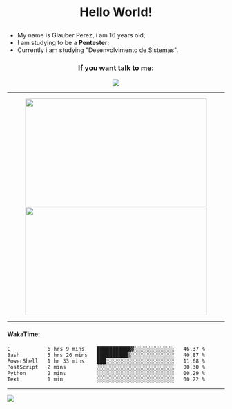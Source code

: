 # <p align="center"> Hello World! </p>

- My name is Glauber Perez, i am 16 years old;
- I am studying to be a **Pentester**;
- Currently i am studying "Desenvolvimento de Sistemas".


### <p align="center">  If you want talk to me: </p>
<div align="center">
<a href="mailto:glauber2070.20@gmail.com"><img src="https://img.shields.io/badge/Gmail-D14836?style=for-the-badge&logo=gmail&logoColor=white"/></a>
</div>

---
<div align="center">
 <a href="#">
<img height="250px" width="420px" src="https://github-readme-stats.vercel.app/api?username=glauberperez&theme=chartreuse-dark&count_private=1&include_all_commits=1&hide_border=1&show_icons=true&count_private=false">
</a>
<a href="#">
<img height="250px" width="420px" src="https://github-readme-stats.vercel.app/api/top-langs/?username=glauberperez&layout=compact&hide_border=1&theme=chartreuse-dark&hide=html,css">
</a>
</div>



---
#### WakaTime:
<!--START_SECTION:waka-->

```text
C            6 hrs 9 mins    ███████████▓░░░░░░░░░░░░░   46.37 %
Bash         5 hrs 26 mins   ██████████▒░░░░░░░░░░░░░░   40.87 %
PowerShell   1 hr 33 mins    ███░░░░░░░░░░░░░░░░░░░░░░   11.68 %
PostScript   2 mins          ░░░░░░░░░░░░░░░░░░░░░░░░░   00.30 %
Python       2 mins          ░░░░░░░░░░░░░░░░░░░░░░░░░   00.29 %
Text         1 min           ░░░░░░░░░░░░░░░░░░░░░░░░░   00.22 %
```

<!--END_SECTION:waka-->
---
<a href="#">
  <img src="https://raw.githubusercontent.com/glauberperez/glauberperez/output/github-contribution-grid-snake.svg"></img>
</a>

